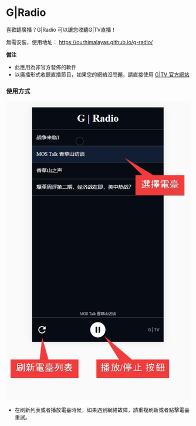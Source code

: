 # G|Radio
喜歡聼廣播？G|Radio 可以讓您收聽G|TV直播！

無需安裝，使用地址： https://ourhimalayas.github.io/g-radio/

**備注**
* 此應用為非官方發佈的軟件
* 以廣播形式收聽直播節目，如果您的網絡沒問題，請直接使用 [G|TV 官方網站](https://gtv.org)

### 使用方式

<img src="how-to-guide.png" alt="使用方式"/>

* 在刷新列表或者播放電臺時候，如果遇到網絡故障，請重複刷新或者點擊電臺重試。
